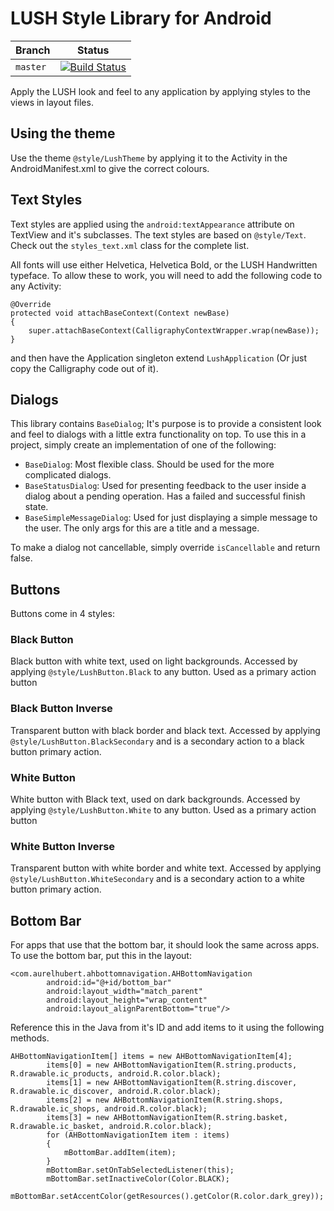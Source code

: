 # LUSH Style Library for Android

| Branch        | Status        |
| ------------- |:-------------:|
| `master`      | [![Build Status](https://www.bitrise.io/app/7ebbada03cba6cd5/status.svg?token=XIhWz0h1_-cavIc4g_5ilg&branch=master)](https://www.bitrise.io/app/7ebbada03cba6cd5) |

Apply the LUSH look and feel to any application by applying styles to the views in layout files.

## Using the theme
Use the theme `@style/LushTheme` by applying it to the Activity in the AndroidManifest.xml to give the correct colours.

## Text Styles
Text styles are applied using the `android:textAppearance` attribute on TextView and it's subclasses.
The text styles are based on `@style/Text`. Check out the `styles_text.xml` class for the complete list.

All fonts will use either Helvetica, Helvetica Bold, or the LUSH Handwritten typeface. To allow these to work,
you will need to add the following code to any Activity:

```
@Override
protected void attachBaseContext(Context newBase)
{
	super.attachBaseContext(CalligraphyContextWrapper.wrap(newBase));
}
```

and then have the Application singleton extend `LushApplication` (Or just copy the Calligraphy code out of it).

## Dialogs

This library contains `BaseDialog`; It's purpose is to provide a consistent look and feel to dialogs with a little extra functionality on top.
To use this in a project, simply create an implementation of one of the following:

- `BaseDialog`: Most flexible class. Should be used for the more complicated dialogs.
- `BaseStatusDialog`: Used for presenting feedback to the user inside a dialog about a pending operation. Has a failed and successful finish state.
- `BaseSimpleMessageDialog`: Used for just displaying a simple message to the user. The only args for this are a title and a message.

To make a dialog not cancellable, simply override `isCancellable` and return false.

## Buttons
Buttons come in 4 styles:

### Black Button
Black button with white text, used on light backgrounds. Accessed by applying `@style/LushButton.Black`
to any button. Used as a primary action button

### Black Button Inverse
Transparent button with black border and black text. Accessed by applying `@style/LushButton.BlackSecondary`
and is a secondary action to a black button primary action.

### White Button
White button with Black text, used on dark backgrounds. Accessed by applying `@style/LushButton.White`
to any button. Used as a primary action button

### White Button Inverse
Transparent button with white border and white text. Accessed by applying `@style/LushButton.WhiteSecondary`
and is a secondary action to a white button primary action.

## Bottom Bar
For apps that use that the bottom bar, it should look the same across apps. To use the bottom bar, put this in the layout:
```
<com.aurelhubert.ahbottomnavigation.AHBottomNavigation
		android:id="@+id/bottom_bar"
		android:layout_width="match_parent"
		android:layout_height="wrap_content"
		android:layout_alignParentBottom="true"/>
```
Reference this in the Java from it's ID and add items to it using the following methods.
```
AHBottomNavigationItem[] items = new AHBottomNavigationItem[4];
		items[0] = new AHBottomNavigationItem(R.string.products, R.drawable.ic_products, android.R.color.black);
		items[1] = new AHBottomNavigationItem(R.string.discover, R.drawable.ic_discover, android.R.color.black);
		items[2] = new AHBottomNavigationItem(R.string.shops, R.drawable.ic_shops, android.R.color.black);
		items[3] = new AHBottomNavigationItem(R.string.basket, R.drawable.ic_basket, android.R.color.black);
		for (AHBottomNavigationItem item : items)
		{
			mBottomBar.addItem(item);
		}
		mBottomBar.setOnTabSelectedListener(this);
		mBottomBar.setInactiveColor(Color.BLACK);
		mBottomBar.setAccentColor(getResources().getColor(R.color.dark_grey));
```
